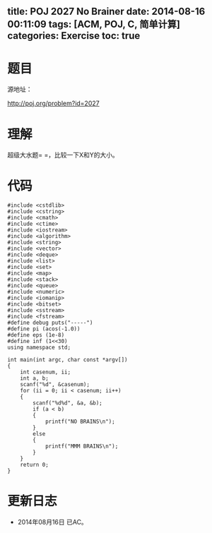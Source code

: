 title: POJ 2027 No Brainer
date: 2014-08-16 00:11:09
tags: [ACM, POJ, C, 简单计算]
categories: Exercise
toc: true
---
# 题目
源地址：

http://poj.org/problem?id=2027

# 理解
超级大水题= =，比较一下X和Y的大小。

<!-- more -->

# 代码
```#include <cstdio>
#include <cstdlib>
#include <cstring>
#include <cmath>
#include <ctime>
#include <iostream>
#include <algorithm>
#include <string>
#include <vector>
#include <deque>
#include <list>
#include <set>
#include <map>
#include <stack>
#include <queue>
#include <numeric>
#include <iomanip>
#include <bitset>
#include <sstream>
#include <fstream>
#define debug puts("-----")
#define pi (acos(-1.0))
#define eps (1e-8)
#define inf (1<<30)
using namespace std;

int main(int argc, char const *argv[])
{
    int casenum, ii;
    int a, b;
    scanf("%d", &casenum);
    for (ii = 0; ii < casenum; ii++)
    {
        scanf("%d%d", &a, &b);
        if (a < b)
        {
            printf("NO BRAINS\n");
        }
        else
        {
            printf("MMM BRAINS\n");
        }
    }
    return 0;
}
```
# 更新日志
- 2014年08月16日 已AC。